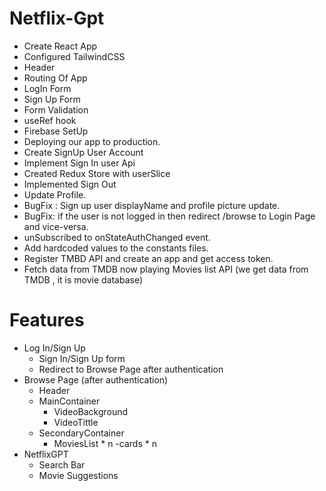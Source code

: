 # Netflix-Gpt
- Create React App
- Configured TailwindCSS
- Header
- Routing Of App
- LogIn Form
- Sign Up Form
- Form Validation
- useRef hook
- Firebase SetUp
- Deploying our app to production.
- Create SignUp User Account
- Implement Sign In user Api
- Created Redux Store with userSlice
- Implemented Sign Out
- Update Profile.
- BugFix : Sign up user displayName and profile  picture update.
- BugFix: if the user is not logged in then redirect /browse to Login Page and vice-versa.
- unSubscribed to onStateAuthChanged event.
- Add hardcoded values to the constants files.
- Register TMBD API and create an app and get access token.
- Fetch data from TMDB now playing  Movies list API (we get data from TMDB , it is movie database)

# Features
- Log In/Sign Up
     - Sign In/Sign Up form
     - Redirect to Browse Page after authentication
- Browse Page (after authentication)
     - Header
     - MainContainer
         - VideoBackground
         - VideoTittle
     - SecondaryContainer
         - MoviesList * n
              -cards * n
- NetflixGPT
    - Search Bar
    - Movie Suggestions
